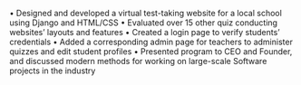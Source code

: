• Designed and developed a virtual test-taking website for a local school using Django and HTML/CSS
• Evaluated over 15 other quiz conducting websites’ layouts and features
• Created a login page to verify students’ credentials
• Added a corresponding admin page for teachers to administer quizzes and edit student profiles
• Presented program to CEO and Founder, and discussed modern methods for working on large-scale Software projects in the industry
